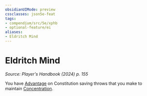 ```yaml
---
obsidianUIMode: preview
cssclasses: json5e-feat
tags:
- compendium/src/5e/xphb
- optional-feature/ei
aliases:
- Eldritch Mind
---
```

# Eldritch Mind
*Source: Player's Handbook (2024) p. 155*  

You have [Advantage](/3-Mechanics/CLI/variant-rules/advantage-xphb.md) on Constitution saving throws that you make to maintain [Concentration](conditions.md#Concentration).